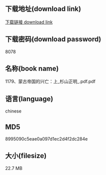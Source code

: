 ## 下载地址(download link)
[下载链接 download link](https://voluble-croquembouche-d321dc.netlify.app/?s=1179%E3%80%81%E8%92%99%E5%8F%A4%E5%B8%9D%E5%9B%BD%E7%9A%84%E5%85%B4%E4%BA%A1%EF%BC%9A%E4%B8%8A_%E6%9D%89%E5%B1%B1%E6%AD%A3%E6%98%8E_.pdf)

## 下载密码(download password)
8078

## 名称(book name)
1179、蒙古帝国的兴亡：上_杉山正明_.pdf.pdf

## 语言(language)
chinese

## MD5
8995090c5eae0a097d1ec2d4f2dc284e

## 大小(filesize)
22.7 MB
